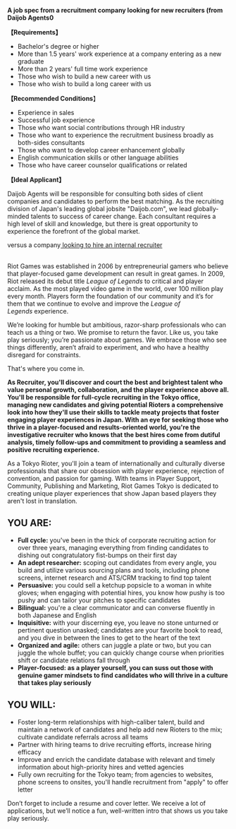 <p>
  <strong>A job spec from a recruitment company looking for new recruiters (from Daijob Agents0</strong>
</p>
<p>
  <strong>【Requirements】</strong>&nbsp;
</p>
<ul>
  <li>Bachelor's degree or higher&nbsp;</li>
  <li>
    More than 1.5 years' work experience at a company entering as a new graduate&nbsp;
  </li>
  <li>More than 2 years' full time work experience&nbsp;</li>
  <li>Those who wish to build a new career with us</li>
  <li>Those who wish to build a long career with us</li>
</ul>
<p>
  <strong>【Recommended Conditions</strong>】&nbsp;
</p>
<ul>
  <li>Experience in sales</li>
  <li>Successful job experience</li>
  <li>
    Those who want social contributions through HR industry&nbsp;
  </li>
  <li>
    Those who want to experience the recruitment business broadly as both-sides
    consultants&nbsp;
  </li>
  <li>Those who want to develop career enhancement globally&nbsp;</li>
  <li>
    English communication skills or other language abilities&nbsp;
  </li>
  <li>Those who have career counselor qualifications or related</li>
</ul>
<p>
  <strong>【Ideal Applicant】</strong>
</p>
<p>
  Daijob Agents will be responsible for consulting both sides of client companies
  and candidates to perform the best matching. As the recruiting division of Japan's
  leading global jobsite "Daijob.com", we lead globally-minded talents to success
  of career change. Each consultant requires a high level of skill and knowledge,
  but there is great opportunity to experience the forefront of the global market.
</p>
<p>
  versus a company<a href="http://www.riotgames.com/careers/147477"> looking to hire an internal recruiter</a><br>
  <br>
</p>
<p>
  Riot Games was established in 2006 by entrepreneurial gamers who believe that
  player-focused game development can result in great games. In 2009, Riot released
  its debut title&nbsp;<em>League of Legends</em>&nbsp;to critical and player acclaim.
  As the most played video game in the world, over 100 million play every month.
  Players form the foundation of our community and it’s for them that we continue
  to evolve and improve the&nbsp;<em>League of Legends</em>&nbsp;experience.
</p>
<p>
  We’re looking for humble but ambitious, razor-sharp professionals who can teach
  us a thing or two. We promise to return the favor. Like us, you take play seriously;
  you’re passionate about games. We embrace those who see things differently, aren’t
  afraid to experiment, and who have a healthy disregard for constraints.
</p>
<p>That's where you come in.</p>
<p>
  <strong>As Recruiter, you'll discover and court the best and brightest talent who value personal growth, collaboration, and the player experience above all. You'll be responsible for full-cycle recruiting in the Tokyo office, managing new candidates and giving potential Rioters a comprehensive look into how they'll use their skills to tackle meaty projects that foster engaging player experiences in Japan. With an eye for seeking those who thrive in a player-focused and results-oriented world, you're the investigative recruiter who knows that the best hires come from dutiful analysis, timely follow-ups and commitment to providing a seamless and positive recruiting experience.</strong>
</p>
<p>
  As a Tokyo Rioter, you'll join a team of internationally and culturally diverse
  professionals that share our obsession with player experience, rejection of convention,
  and passion for gaming. With teams in Player Support, Community, Publishing and
  Marketing, Riot Games Tokyo is dedicated to creating unique player experiences
  that show Japan based players they aren't lost in translation.
</p>
<h2>YOU ARE:</h2>
<ul>
  <li>
    <strong>Full cycle:</strong> you've been in the thick of corporate recruiting
    action for over three years, managing everything from finding candidates
    to dishing out congratulatory fist-bumps on their first day
  </li>
  <li>
    <strong>An adept researcher:</strong> scoping out candidates from every angle,
    you build and utilize various sourcing plans and tools, including phone screens,
    internet research and ATS/CRM tracking to find top talent
  </li>
  <li>
    <strong>Persuasive:</strong> you could sell a ketchup popsicle to a woman
    in white gloves; when engaging with potential hires, you know how pushy is
    too pushy and can tailor your pitches to specific candidates
  </li>
  <li>
    <strong>Bilingual:</strong> you're a clear communicator and can converse
    fluently in both Japanese and English
  </li>
  <li>
    <strong>Inquisitive:</strong> with your discerning eye, you leave no stone
    unturned or pertinent question unasked; candidates are your favorite book
    to read, and you dive in between the lines to get to the heart of the text
  </li>
  <li>
    <strong>Organized and agile:</strong> others can juggle a plate or two, but
    you can juggle the whole buffet; you can quickly change course when priorities
    shift or candidate relations fall through
  </li>
  <li>
    <strong>Player-focused: as a player yourself, you can suss out those with genuine gamer mindsets to find candidates who will thrive in a culture that takes play seriously</strong>
  </li>
</ul>
<h2>YOU WILL:</h2>
<ul>
  <li>
    Foster long-term relationships with high-caliber talent, build and maintain
    a network of candidates and help add new Rioters to the mix; cultivate candidate
    referrals across all teams
  </li>
  <li>
    Partner with hiring teams to drive recruiting efforts, increase hiring efficacy
  </li>
  <li>
    Improve and enrich the candidate database with relevant and timely information
    about high-priority hires and vetted agencies
  </li>
  <li>
    Fully own recruiting for the Tokyo team; from agencies to websites, phone
    screens to onsites, you'll handle recruitment from "apply" to offer letter
  </li>
</ul>
<p>
  Don’t forget to include a resume and cover letter. We receive a lot of applications,
  but we’ll notice a fun, well-written intro that shows us you take play seriously.&nbsp;
</p>
